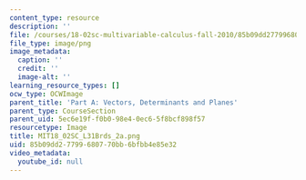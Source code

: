 ```yaml
---
content_type: resource
description: ''
file: /courses/18-02sc-multivariable-calculus-fall-2010/85b09dd27799680770bb6bfbb4e85e32_MIT18_02SC_L31Brds_2a.png
file_type: image/png
image_metadata:
  caption: ''
  credit: ''
  image-alt: ''
learning_resource_types: []
ocw_type: OCWImage
parent_title: 'Part A: Vectors, Determinants and Planes'
parent_type: CourseSection
parent_uid: 5ec6e19f-f0b0-98e4-0ec6-5f8bcf898f57
resourcetype: Image
title: MIT18_02SC_L31Brds_2a.png
uid: 85b09dd2-7799-6807-70bb-6bfbb4e85e32
video_metadata:
  youtube_id: null
---
```

